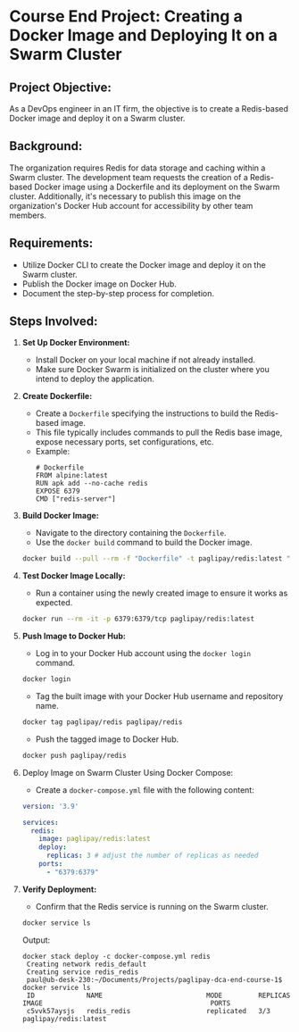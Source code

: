 # Course End Project: Creating a Docker Image and Deploying It on a Swarm Cluster

## Project Objective:
As a DevOps engineer in an IT firm, the objective is to create a Redis-based Docker image and deploy it on a Swarm cluster.

## Background:
The organization requires Redis for data storage and caching within a Swarm cluster. The development team requests the creation of a Redis-based Docker image using a Dockerfile and its deployment on the Swarm cluster. Additionally, it's necessary to publish this image on the organization's Docker Hub account for accessibility by other team members.

## Requirements:
- Utilize Docker CLI to create the Docker image and deploy it on the Swarm cluster.
- Publish the Docker image on Docker Hub.
- Document the step-by-step process for completion.

## Steps Involved:

1. **Set Up Docker Environment:**
   - Install Docker on your local machine if not already installed.
   - Make sure Docker Swarm is initialized on the cluster where you intend to deploy the application.

2. **Create Dockerfile:**
   - Create a `Dockerfile` specifying the instructions to build the Redis-based image.
   - This file typically includes commands to pull the Redis base image, expose necessary ports, set configurations, etc.
   - Example:
     ```
     # Dockerfile
     FROM alpine:latest
     RUN apk add --no-cache redis
     EXPOSE 6379
     CMD ["redis-server"]
     ```

3. **Build Docker Image:**
   - Navigate to the directory containing the `Dockerfile`.
   - Use the `docker build` command to build the Docker image.
   ```bash
   docker build --pull --rm -f "Dockerfile" -t paglipay/redis:latest "."
   ```

4. **Test Docker Image Locally:**
   - Run a container using the newly created image to ensure it works as expected.
   ```bash
   docker run --rm -it -p 6379:6379/tcp paglipay/redis:latest
   ```

5. **Push Image to Docker Hub:**
   - Log in to your Docker Hub account using the `docker login` command.
   ```bash
   docker login
   ```
   - Tag the built image with your Docker Hub username and repository name.
   ```bash
   docker tag paglipay/redis paglipay/redis
   ```
   - Push the tagged image to Docker Hub.
   ```bash
   docker push paglipay/redis
   ```

6. Deploy Image on Swarm Cluster Using Docker Compose:
   - Create a `docker-compose.yml` file with the following content:
   ```yaml
   version: '3.9'

   services:
     redis:
       image: paglipay/redis:latest
       deploy:
         replicas: 3 # adjust the number of replicas as needed
       ports:
         - "6379:6379"

   ```

7. **Verify Deployment:**
   - Confirm that the Redis service is running on the Swarm cluster.
   ```bash
   docker service ls
   ```
   Output:
   ```
   docker stack deploy -c docker-compose.yml redis
    Creating network redis_default
    Creating service redis_redis
    paul@ub-desk-230:~/Documents/Projects/paglipay-dca-end-course-1$ docker service ls
    ID             NAME                          MODE         REPLICAS   IMAGE                                          PORTS
    c5vvk57aysjs   redis_redis                   replicated   3/3        paglipay/redis:latest
    ```


